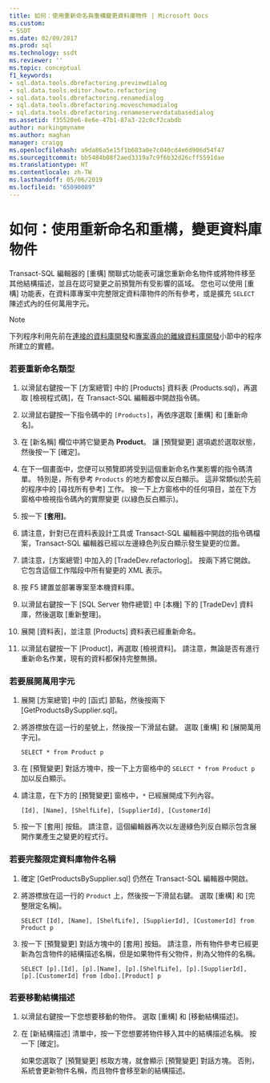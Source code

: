 ```yaml
---
title: 如何：使用重新命名與重構變更資料庫物件 | Microsoft Docs
ms.custom:
- SSDT
ms.date: 02/09/2017
ms.prod: sql
ms.technology: ssdt
ms.reviewer: ''
ms.topic: conceptual
f1_keywords:
- sql.data.tools.dbrefactoring.previewdialog
- sql.data.tools.editor.howto.refactoring
- sql.data.tools.dbrefactoring.renamedialog
- sql.data.tools.dbrefactoring.moveschemadialog
- sql.data.tools.dbrefactoring.renameserverdatabasedialog
ms.assetid: f35520e6-8e6e-47b1-87a3-22c0cf2cabdb
author: markingmyname
ms.author: maghan
manager: craigg
ms.openlocfilehash: a9da86a5e15f1b683a0e7c040cd4e6d906d54f47
ms.sourcegitcommit: bb5484b08f2aed3319a7c9f6b32d26cff5591dae
ms.translationtype: HT
ms.contentlocale: zh-TW
ms.lasthandoff: 05/06/2019
ms.locfileid: "65090089"
---
```

# <a name="how-to-use-rename-and-refactoring-to-make-changes-to-your-database-objects"></a>如何：使用重新命名和重構，變更資料庫物件
Transact\-SQL 編輯器的 [重構] 關聯式功能表可讓您重新命名物件或將物件移至其他結構描述，並且在認可變更之前預覽所有受影響的區域。 您也可以使用 [重構] 功能表，在資料庫專案中完整限定資料庫物件的所有參考，或是擴充 `SELECT` 陳述式內的任何萬用字元。  
  
> [!NOTE]  
> 下列程序利用先前在[連接的資料庫開發](../ssdt/connected-database-development.md)和[專案導向的離線資料庫開發](../ssdt/project-oriented-offline-database-development.md)小節中的程序所建立的實體。  
  
### <a name="to-rename-a-type"></a>若要重新命名類型  
  
1.  以滑鼠右鍵按一下 [方案總管] 中的 [Products] 資料表 (Products.sql)，再選取 [檢視程式碼]，在 Transact\-SQL 編輯器中開啟指令碼。  
  
2.  以滑鼠右鍵按一下指令碼中的 `[Products]`，再依序選取 [重構] 和 [重新命名]。  
  
3.  在 [新名稱] 欄位中將它變更為 **Product**。 讓 [預覽變更] 選項處於選取狀態，然後按一下 [確定]。  
  
4.  在下一個畫面中，您便可以預覽即將受到這個重新命名作業影響的指令碼清單。 特別是，所有參考 `Products` 的地方都會以反白顯示。 這非常類似於先前的程序中的 [尋找所有參考] 工作。 按一下上方窗格中的任何項目，並在下方窗格中檢視指令碼內的實際變更 (以綠色反白顯示)。  
  
5.  按一下 **[套用]**。  
  
6.  請注意，針對已在資料表設計工具或 Transact\-SQL 編輯器中開啟的指令碼檔案，Transact\-SQL 編輯器已經以左邊綠色列反白顯示發生變更的位置。  
  
7.  請注意，[方案總管] 中加入的 [TradeDev.refactorlog]。 按兩下將它開啟。 它包含這個工作階段中所有變更的 XML 表示。  
  
8.  按 F5 建置並部署專案至本機資料庫。  
  
9. 以滑鼠右鍵按一下 [SQL Server 物件總管] 中 [本機] 下的 [TradeDev] 資料庫，然後選取 [重新整理]。  
  
10. 展開 [資料表]，並注意 [Products] 資料表已經重新命名。  
  
11. 以滑鼠右鍵按一下 [Product]，再選取 [檢視資料]。 請注意，無論是否有進行重新命名作業，現有的資料都保持完整無損。  
  
### <a name="to-expand-wildcards"></a>若要展開萬用字元  
  
1.  展開 [方案總管] 中的 [函式] 節點，然後按兩下 [GetProductsBySupplier.sql]。  
  
2.  將游標放在這一行的星號上，然後按一下滑鼠右鍵。 選取 [重構] 和 [展開萬用字元]。  
  
    ```  
    SELECT * from Product p  
    ```  
  
3.  在 [預覽變更] 對話方塊中，按一下上方窗格中的 `SELECT * from Product p` 加以反白顯示。  
  
4.  請注意，在下方的 [預覽變更] 窗格中，`*` 已經展開成下列內容。  
  
    ```  
    [Id], [Name], [ShelfLife], [SupplierId], [CustomerId]  
    ```  
  
5.  按一下 [套用] 按鈕。  請注意，這個編輯器再次以左邊綠色列反白顯示包含展開作業產生之變更的程式行。  
  
### <a name="to-fully-qualify-database-object-names"></a>若要完整限定資料庫物件名稱  
  
1.  確定 [GetProductsBySupplier.sql] 仍然在 Transact\-SQL 編輯器中開啟。  
  
2.  將游標放在這一行的 `Product` 上，然後按一下滑鼠右鍵。 選取 [重構] 和 [完整限定名稱]。  
  
    ```  
    SELECT [Id], [Name], [ShelfLife], [SupplierId], [CustomerId] from Product p  
    ```  
  
3.  按一下 [預覽變更] 對話方塊中的 [套用] 按鈕。  請注意，所有物件參考已經更新為包含物件的結構描述名稱，但是如果物件有父物件，則為父物件的名稱。  
  
    ```  
    SELECT [p].[Id], [p].[Name], [p].[ShelfLife], [p].[SupplierId], [p].[CustomerId] from [dbo].[Product] p  
    ```  
  
### <a name="to-move-schema"></a>若要移動結構描述  
  
1.  以滑鼠右鍵按一下您想要移動的物件。 選取 [重構] 和 [移動結構描述]。  
  
2.  在 [新結構描述] 清單中，按一下您想要將物件移入其中的結構描述名稱。 按一下 [確定]。  
  
    如果您選取了 [預覽變更] 核取方塊，就會顯示 [預覽變更] 對話方塊。 否則，系統會更新物件名稱，而且物件會移至新的結構描述。  
  
